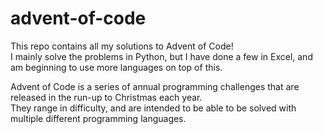 # advent-of-code
This repo contains all my solutions to Advent of Code!  
I mainly solve the problems in Python, but I have done a few in Excel, and am beginning to use more languages on top of this.  

Advent of Code is a series of annual programming challenges that are released in the run-up to Christmas each year.  
They range in difficulty, and are intended to be able to be solved with multiple different programming languages.
